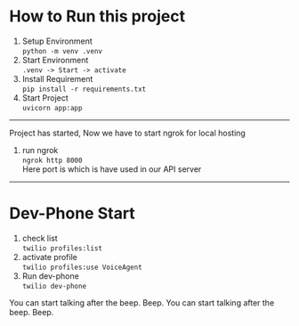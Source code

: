 # How to Run this project
1. Setup Environment<br>
`python -m venv .venv`
2. Start Environment<br>
`.venv -> Start -> activate`
3. Install Requirement<br>
`pip install -r requirements.txt`
4. Start Project<br>
`uvicorn app:app`
<hr>
Project has started, Now we have to start ngrok for local hosting<br>

1. run ngrok<br>
`ngrok http 8000`<br>
Here port is which is have used in our API server
<hr>

# Dev-Phone Start
1. check list<br>
`twilio profiles:list`
2. activate profile<br>
`twilio profiles:use VoiceAgent`
3. Run dev-phone<br>
`twilio dev-phone`

<Response>
    <Say>You can start talking after the beep.</Say>
    <Pause length="1" />
    <Say>Beep.</Say>
    <Connect>
        <Stream url="wss://67688a3b17d2.ngrok-free.app/media-stream" />
    </Connect>
</Response>

<?xml version="1.0" encoding="UTF-8"?>
<Response>
    <Say>You can start talking after the beep.</Say>
    <Pause length="1" />
    <Say>Beep.</Say>
    <Connect>
        <Stream url="wss://67688a3b17d2.ngrok-free.app/media-stream" />
    </Connect>
</Response>
